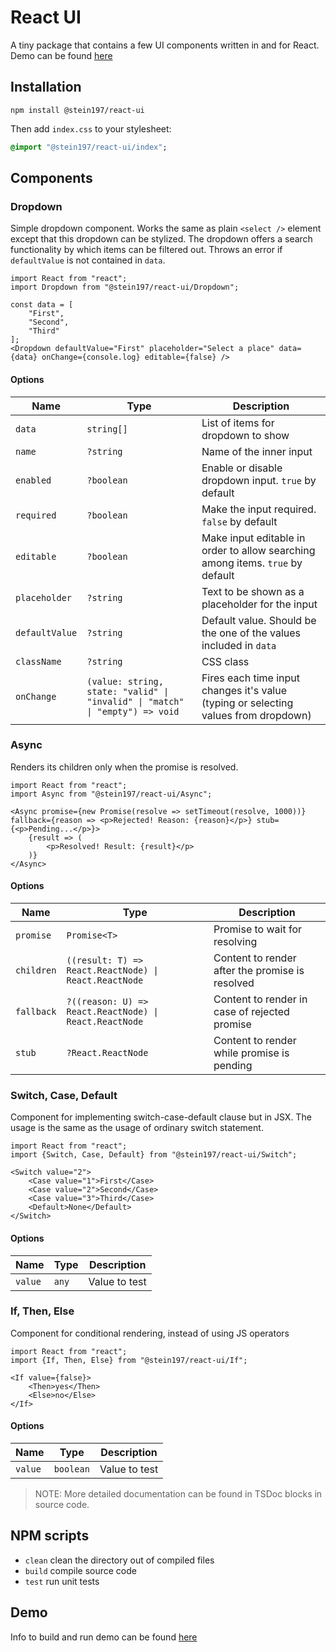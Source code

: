 # React UI
A tiny package that contains a few UI components written in and for React. Demo can be found [here](https://stein197.github.io/react-ui/)

## Installation
```
npm install @stein197/react-ui
```
Then add `index.css` to your stylesheet:
```sass
@import "@stein197/react-ui/index";
```

## Components

### Dropdown
Simple dropdown component. Works the same as plain `<select />` element except that this dropdown can be stylized. The dropdown offers a search functionality by which items can be filtered out. Throws an error if `defaultValue` is not contained in `data`.
```tsx
import React from "react";
import Dropdown from "@stein197/react-ui/Dropdown";

const data = [
	"First",
	"Second",
	"Third"
];
<Dropdown defaultValue="First" placeholder="Select a place" data={data} onChange={console.log} editable={false} />
```

#### Options
| Name           | Type                                                                         | Description                                                                         |
|----------------|------------------------------------------------------------------------------|-------------------------------------------------------------------------------------|
| `data`         | `string[]`                                                                   | List of items for dropdown to show                                                  |
| `name`         | `?string`                                                                    | Name of the inner input                                                             |
| `enabled`      | `?boolean`                                                                   | Enable or disable dropdown input. `true` by default                                 |
| `required`     | `?boolean`                                                                   | Make the input required. `false` by default                                         |
| `editable`     | `?boolean`                                                                   | Make input editable in order to allow searching among items. `true` by default      |
| `placeholder`  | `?string`                                                                    | Text to be shown as a placeholder for the input                                     |
| `defaultValue` | `?string`                                                                    | Default value. Should be the one of the values included in `data`                   |
| `className`    | `?string`                                                                    | CSS class                                                                           |
| `onChange`     | `(value: string, state: "valid" \| "invalid" \| "match" \| "empty") => void` | Fires each time input changes it's value (typing or selecting values from dropdown) |

### Async
Renders its children only when the promise is resolved.
```tsx
import React from "react";
import Async from "@stein197/react-ui/Async";

<Async promise={new Promise(resolve => setTimeout(resolve, 1000))} fallback={reason => <p>Rejected! Reason: {reason}</p>} stub={<p>Pending...</p>}>
	{result => (
		<p>Resolved! Result: {result}</p>
	)}
</Async>
```

#### Options
| Name       | Type                                                   | Description                                     |
|------------|--------------------------------------------------------|-------------------------------------------------|
| `promise`  | `Promise<T>`                                           | Promise to wait for resolving                   |
| `children` | `((result: T) => React.ReactNode) \| React.ReactNode`  | Content to render after the promise is resolved |
| `fallback` | `?((reason: U) => React.ReactNode) \| React.ReactNode` | Content to render in case of rejected promise   |
| `stub`     | `?React.ReactNode`                                     | Content to render while promise is pending      |

### Switch, Case, Default
Component for implementing switch-case-default clause but in JSX. The usage is the same as the usage of ordinary switch statement.
```tsx
import React from "react";
import {Switch, Case, Default} from "@stein197/react-ui/Switch";

<Switch value="2">
	<Case value="1">First</Case>
	<Case value="2">Second</Case>
	<Case value="3">Third</Case>
	<Default>None</Default>
</Switch>
```

#### Options
| Name    | Type  | Description   |
|---------|-------|---------------|
| `value` | `any` | Value to test |

### If, Then, Else
Component for conditional rendering, instead of using JS operators
```tsx
import React from "react";
import {If, Then, Else} from "@stein197/react-ui/If";

<If value={false}>
	<Then>yes</Then>
	<Else>no</Else>
</If>
```

#### Options
| Name    | Type      | Description   |
|---------|-----------|---------------|
| `value` | `boolean` | Value to test |

> NOTE: More detailed documentation can be found in TSDoc blocks in source code.

## NPM scripts
- `clean` clean the directory out of compiled files
- `build` compile source code
- `test` run unit tests

## Demo
Info to build and run demo can be found [here](demo/README.md)
